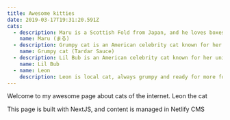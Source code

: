 ```yaml
---
title: Awesome kitties
date: 2019-03-17T19:31:20.591Z
cats:
  - description: Maru is a Scottish Fold from Japan, and he loves boxes.
    name: Maru (まる)
  - description: Grumpy cat is an American celebrity cat known for her grumpy appearance.
    name: Grumpy cat (Tardar Sauce)
  - description: Lil Bub is an American celebrity cat known for her unique appearance.
    name: Lil Bub
  - name: Leon
    description: Leon is local cat, always grumpy and ready for more food!
---
```

Welcome to my awesome page about cats of the internet. Leon the cat

This page is built with NextJS, and content is managed in Netlify CMS 